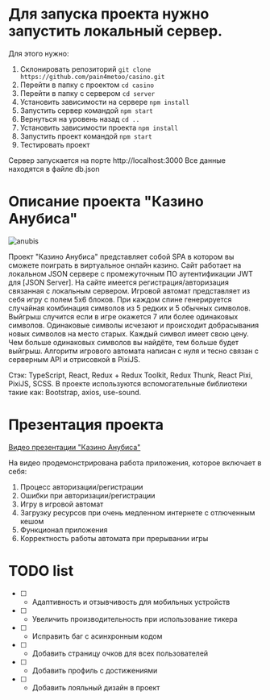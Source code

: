 # Для запуска проекта нужно запустить локальный сервер.

Для этого нужно:

1. Склонировать репозиторий `git clone https://github.com/pain4metoo/casino.git`
2. Перейти в папку с проектом `cd casino`
3. Перейти в папку с сервером `cd server`
4. Установить зависимости на сервере `npm install`
5. Запустить сервер командой `npm start`
6. Вернуться на уровень назад `cd ..`
7. Установить зависимости проекта `npm install`
8. Запустить проект командой `npm start`
9. Тестировать проект

Сервер запускается на порте http://localhost:3000
Все данные находятся в файле db.json

# Описание проекта "Казино Анубиса"

![anubis](https://i.ibb.co/8Mp2wFd/anubis-wallpaper-preview.jpg 'anubis')

Проект "Казино Анубиса" представляет собой SPA в котором вы сможете поиграть в виртуальное онлайн казино. Сайт работает на локальном JSON сервере с промежуточным ПО аутентификации JWT для [JSON Server].
На сайте имеется регистрация/авторизация связанная с локальным сервером. Игровой автомат представляет из себя игру с полем 5x6 блоков. При каждом спине генерируется случайная комбинация символов из 5 редких и 5 обычных символов. Выйгрыш случится если в игре окажется 7 или более одинаковых символов. Одинаковые символы исчезают и происходит добрасывания новых символов на место старых. Каждый символ имеет свою цену. Чем больше одинаковых символов вы найдёте, тем больше будет выйгрыш. Алгоритм игрового автомата написан с нуля и тесно связан с серверным API и отрисовкой в PixiJS.

Стэк: TypeScript, React, Redux + Redux Toolkit, Redux Thunk, React Pixi, PixiJS, SCSS.
В проекте используются вспомогательные библиотеки такие как: Bootstrap, axios, use-sound.

# Презентация проекта

[Видео презентации "Казино Анубиса"](https://youtu.be/z1vJjXQWHD8 'кликни меня')

На видео продемонстрирована работа приложения, которое включает в себя:

1. Процесс авторизации/регистрации
2. Ошибки при авторизации/регистрации
3. Игру в игровой автомат
4. Загрузку ресурсов при очень медленном интернете с отлюченным кешом
5. Функционал приложения
6. Корректность работы автомата при прерывании игры

# TODO list

- [ ] - Адаптивность и отзывчивость для мобильных устройств
- [ ] - Увеличить производительность при использование тикера
- [ ] - Исправить баг с асинхронным кодом
- [ ] - Добавить страницу очков для всех пользователей
- [ ] - Добавить профиль с достижениями
- [ ] - Добавить лояльный дизайн в проект
